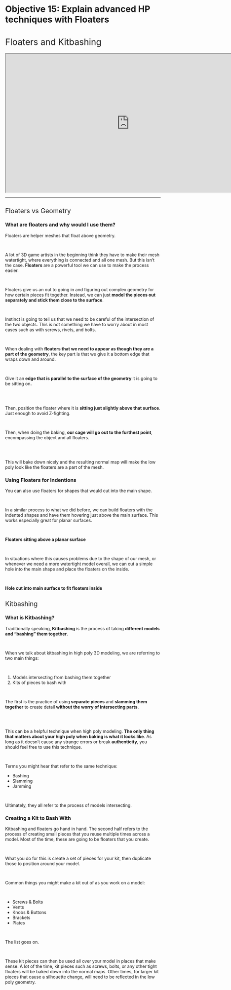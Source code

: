 # Objective 15: Explain advanced HP techniques with Floaters

<h1><span style="font-weight: 400;">Floaters and Kitbashing</span></h1>
<p><iframe src="https://www.youtube.com/embed/6uKmcf9VzuU?rel=0" width="800" height="450" allowfullscreen="allowfullscreen" allow="accelerometer; autoplay; encrypted-media; gyroscope; picture-in-picture"></iframe></p>
<hr>
<h2><span style="font-weight: 400;">Floaters vs Geometry</span></h2>
<h3><strong>What are floaters and why would I use them?</strong></h3>
<p><span style="font-weight: 400;">Floaters are helper meshes that float above geometry.&nbsp;</span></p>
<p>&nbsp;</p>
<p><span style="font-weight: 400;">A lot of 3D game artists in the beginning think they have to make their mesh watertight, where everything is connected and all one mesh. But this isn’t the case. </span><strong>Floaters</strong><span style="font-weight: 400;"> are a powerful tool we can use to make the process easier.</span></p>
<p>&nbsp;</p>
<p><span style="font-weight: 400;">Floaters give us an out to going in and figuring out complex geometry for how certain pieces fit together. Instead, we can just </span><strong>model the pieces out separately and stick them close to the surface</strong><span style="font-weight: 400;">.</span></p>
<p>&nbsp;</p>
<p><span style="font-weight: 400;">Instinct is going to tell us that we need to be careful of the intersection of the two objects. This is not something we have to worry about in most cases such as with screws, rivets, and bolts.</span></p>
<p>&nbsp;</p>
<p><span style="font-weight: 400;">When dealing with </span><strong>floaters that we need to appear as though they are a part of the geometry</strong><span style="font-weight: 400;">, the key part is that we give it a bottom edge that wraps down and around.</span></p>
<p>&nbsp;</p>
<p><span style="font-weight: 400;">Give it an</span><strong> edge that is parallel to the surface of the geometry </strong><span style="font-weight: 400;">it is going to be sitting on</span><strong>.</strong></p>
<p><br><br></p>
<p><span style="font-weight: 400;">Then, position the floater where it is </span><strong>sitting just slightly above that surface</strong><span style="font-weight: 400;">. Just enough to avoid Z-fighting.</span></p>
<p>&nbsp;</p>
<p><span style="font-weight: 400;">Then, when doing the baking, </span><strong>our cage will go out to the furthest point</strong><span style="font-weight: 400;">, encompassing the object and all floaters.</span></p>
<p><br><br></p>
<p><span style="font-weight: 400;">This will bake down nicely and the resulting normal map will make the low poly look like the floaters are a part of the mesh.</span></p>
<h3><strong>Using Floaters for Indentions</strong></h3>
<p><span style="font-weight: 400;">You can also use floaters for shapes that would cut into the main shape.&nbsp;</span></p>
<p>&nbsp;</p>
<p><span style="font-weight: 400;">In a similar process to what we did before, we can build floaters with the indented shapes and have them hovering just above the main surface. This works especially great for planar surfaces.</span></p>
<p>&nbsp;</p>
<p><strong>Floaters sitting above a planar surface</strong></p>
<p>&nbsp;</p>
<p><span style="font-weight: 400;">In situations where this causes problems due to the shape of our mesh, or whenever we need a more watertight model overall, we can cut a simple hole into the main shape and place the floaters on the inside.</span></p>
<p>&nbsp;</p>
<p><strong>Hole cut into main surface to fit floaters inside</strong></p>
<h2><span style="font-weight: 400;">Kitbashing</span></h2>
<h3><strong>What is Kitbashing?</strong></h3>
<p><span style="font-weight: 400;">Traditionally speaking,</span><strong> Kitbashing</strong><span style="font-weight: 400;"> is the process of taking </span><strong>different models and “bashing” them together</strong><span style="font-weight: 400;">.</span></p>
<p>&nbsp;</p>
<p><span style="font-weight: 400;">When we talk about kitbashing in high poly 3D modeling, we are referring to two main things:</span></p>
<p>&nbsp;</p>
<ol>
<li style="font-weight: 400;"><span style="font-weight: 400;">Models intersecting from bashing them together</span></li>
<li style="font-weight: 400;"><span style="font-weight: 400;">Kits of pieces to bash with</span></li>
</ol>
<p>&nbsp;</p>
<p><span style="font-weight: 400;">The first is the practice of using</span><strong> separate pieces</strong><span style="font-weight: 400;"> and </span><strong>slamming them together</strong><span style="font-weight: 400;"> to create detail </span><strong>without the worry of intersecting parts</strong><span style="font-weight: 400;">.&nbsp;</span></p>
<p><br><br></p>
<p><span style="font-weight: 400;">This can be a helpful technique when high poly modeling. </span><strong>The only thing that matters about your high poly when baking is what it looks like</strong><span style="font-weight: 400;">. As long as it doesn’t cause any strange errors or break </span><strong>authenticity</strong><span style="font-weight: 400;">, you should feel free to use this technique.</span></p>
<p>&nbsp;</p>
<p><span style="font-weight: 400;">Terms you might hear that refer to the same technique:</span></p>
<ul>
<li style="font-weight: 400;"><span style="font-weight: 400;">Bashing</span></li>
<li style="font-weight: 400;"><span style="font-weight: 400;">Slamming</span></li>
<li style="font-weight: 400;"><span style="font-weight: 400;">Jamming</span></li>
</ul>
<p>&nbsp;</p>
<p><span style="font-weight: 400;">Ultimately, they all refer to the process of models intersecting.</span></p>
<h3><strong>Creating a Kit to Bash With</strong></h3>
<p><span style="font-weight: 400;">Kitbashing and floaters go hand in hand. The second half refers to the process of creating small pieces that you reuse multiple times across a model. Most of the time, these are going to be floaters that you create.</span></p>
<p>&nbsp;</p>
<p><span style="font-weight: 400;">What you do for this is create a set of pieces for your kit, then duplicate those to position around your model.</span></p>
<p>&nbsp;</p>
<p><span style="font-weight: 400;">Common things you might make a kit out of as you work on a model:</span></p>
<p>&nbsp;</p>
<ul>
<li style="font-weight: 400;"><span style="font-weight: 400;">Screws &amp; Bolts</span></li>
<li style="font-weight: 400;"><span style="font-weight: 400;">Vents</span></li>
<li style="font-weight: 400;"><span style="font-weight: 400;">Knobs &amp; Buttons</span></li>
<li style="font-weight: 400;"><span style="font-weight: 400;">Brackets</span></li>
<li style="font-weight: 400;"><span style="font-weight: 400;">Plates</span></li>
</ul>
<p>&nbsp;</p>
<p><span style="font-weight: 400;">The list goes on.</span></p>
<p>&nbsp;</p>
<p><span style="font-weight: 400;">These kit pieces can then be used all over your model in places that make sense. A lot of the time, kit pieces such as screws, bolts, or any other tight floaters will be baked down into the normal maps. Other times, for larger kit pieces that cause a silhouette change, will need to be reflected in the low poly geometry.</span></p>
<p><br><br></p>